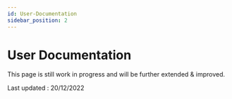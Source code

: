 ```yaml
---
id: User-Documentation
sidebar_position: 2
---
```


# User Documentation
This page is still work in progress and will be further extended & improved.

Last updated : 20/12/2022
